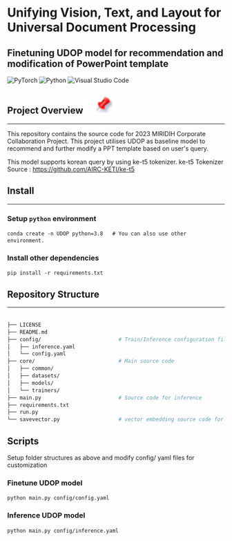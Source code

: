 # Unifying Vision, Text, and Layout for Universal Document Processing
## Finetuning UDOP model for recommendation and modification of PowerPoint template

![PyTorch](https://img.shields.io/badge/PyTorch-%23EE4C2C.svg?style=for-the-badge&logo=PyTorch&logoColor=white)
![Python](https://img.shields.io/badge/python-3670A0?style=for-the-badge&logo=python&logoColor=ffdd54)
![Visual Studio Code](https://img.shields.io/badge/Visual%20Studio%20Code-0078d7.svg?style=for-the-badge&logo=visual-studio-code&logoColor=white)


## Project Overview![](https://raw.githubusercontent.com/aregtech/areg-sdk/master/docs/img/pin.svg)
---

This repository contains the source code for 2023 MIRIDIH Corporate Collaboration Project. This project utilises UDOP as baseline model to recommend and further modify a PPT template based on user's query.

This model supports korean query by using ke-t5 tokenizer.
ke-t5 Tokenizer Source : https://github.com/AIRC-KETI/ke-t5

## Install
---
### Setup `python` environment
```
conda create -n UDOP python=3.8   # You can also use other environment.
```
### Install other dependencies
```
pip install -r requirements.txt
```

## Repository Structure
---
``` bash

├── LICENSE
├── README.md
├── config/                         # Train/Inference configuration files
│   ├── inference.yaml
│   └── config.yaml
├── core/                           # Main source code
│   ├── common/
│   ├── datasets/
│   ├── models/
│   └── trainers/
├── main.py                         # Source code for inference 
├── requirements.txt
├── run.py
└── savevector.py                   # vector embedding source code for recommendataion system
```

## Scripts
Setup folder structures as above and modify config/ yaml files for customization

### Finetune UDOP model
```
python main.py config/config.yaml
```

### Inference UDOP model
```
python main.py config/inference.yaml
```